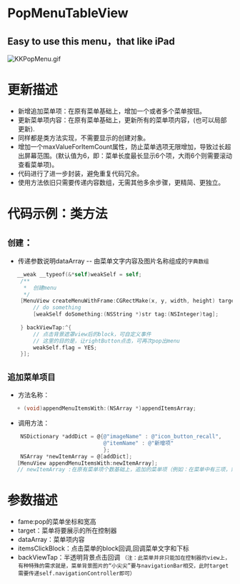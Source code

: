 # PopMenuTableView
## Easy to use this menu，that like iPad
![KKPopMenu.gif](http://code.cocoachina.com/uploads/attachments/20160824/132680/4473f6c28de38821220582c1b503b33e.gif)

# 更新描述
* 新增追加菜单项：在原有菜单基础上，增加一个或者多个菜单按钮。
* 更新菜单项内容：在原有菜单基础上，更新所有的菜单项内容，(也可以局部更新).
* 同样都是类方法实现，不需要显示的创建对象。
* 增加一个maxValueForItemCount属性，防止菜单选项无限增加，导致过长超出屏幕范围。(默认值为6，即：菜单长度最长显示6个项，大雨6个则需要滚动查看菜单项)。
* 代码进行了进一步封装，避免重复代码冗余。
* 使用方法依旧只需要传递内容数组，无需其他多余步骤，更精简、更独立。

# 代码示例：类方法
## `创建`：
* 传递参数说明dataArray -- 由菜单文字内容及图片名称组成的`字典数组`
```Objective-C
   __weak __typeof(&*self)weakSelf = self;
    /**
     *  创建menu
     */
    [MenuView createMenuWithFrame:CGRectMake(x, y, width, height) target:self.navigationController dataArray:dataArray itemsClickBlock:^(NSString *str, NSInteger tag) {
        // do something
        [weakSelf doSomething:(NSString *)str tag:(NSInteger)tag];
        
    } backViewTap:^{
        // 点击背景遮罩view后的block，可自定义事件
        // 这里的目的是，让rightButton点击，可再次pop出menu
        weakSelf.flag = YES;
    }];
```
## `追加菜单项目`
* 方法名称：
``` Objective-C
   + (void)appendMenuItemsWith:(NSArray *)appendItemsArray;
```
* 调用方法：
```Objective-C
    NSDictionary *addDict = @{@"imageName" : @"icon_button_recall",
                              @"itemName" : @"新增项"
                              };
    NSArray *newItemArray = @[addDict];
   [MenuView appendMenuItemsWith:newItemArray]; 
   // newItemArray :在原有菜单项个数基础上，追加的菜单项（例如：在菜单中有三项，需要增加第四，第五...项等）
```
    
 
# 参数描述
* fame:pop的菜单坐标和宽高
* target：菜单将要展示的所在控制器 
* dataArray：菜单项内容
* itemsClickBlock：点击菜单的block回调,回调菜单文字和下标
* backViewTap：半透明背景点击回调
    `（注：此菜单并非只能加在控制器的view上，有种特殊的需求就是，菜单背景图片的“小尖尖”要与navigationBar相交，此时target需要传递self.navigationController即可）`
  
